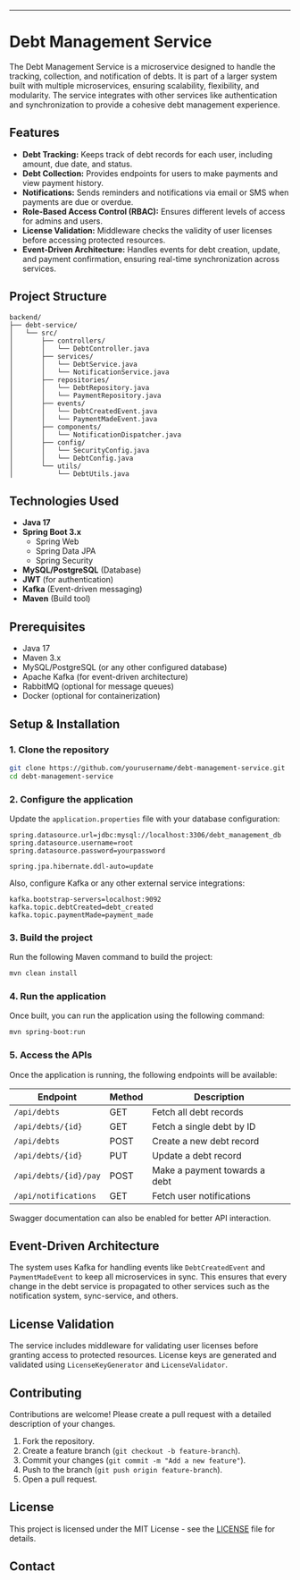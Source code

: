 
---

# Debt Management Service

The Debt Management Service is a microservice designed to handle the tracking, collection, and notification of debts. It is part of a larger system built with multiple microservices, ensuring scalability, flexibility, and modularity. The service integrates with other services like authentication and synchronization to provide a cohesive debt management experience.

## Features

- **Debt Tracking:** Keeps track of debt records for each user, including amount, due date, and status.
- **Debt Collection:** Provides endpoints for users to make payments and view payment history.
- **Notifications:** Sends reminders and notifications via email or SMS when payments are due or overdue.
- **Role-Based Access Control (RBAC):** Ensures different levels of access for admins and users.
- **License Validation:** Middleware checks the validity of user licenses before accessing protected resources.
- **Event-Driven Architecture:** Handles events for debt creation, update, and payment confirmation, ensuring real-time synchronization across services.

## Project Structure

```
backend/
├── debt-service/
│   └── src/
│       ├── controllers/
│       │   └── DebtController.java
│       ├── services/
│       │   └── DebtService.java
│       │   └── NotificationService.java
│       ├── repositories/
│       │   └── DebtRepository.java
│       │   └── PaymentRepository.java
│       ├── events/
│       │   └── DebtCreatedEvent.java
│       │   └── PaymentMadeEvent.java
│       ├── components/
│       │   └── NotificationDispatcher.java
│       ├── config/
│       │   └── SecurityConfig.java
│       │   └── DebtConfig.java
│       └── utils/
│           └── DebtUtils.java
```

## Technologies Used

- **Java 17**
- **Spring Boot 3.x**
  - Spring Web
  - Spring Data JPA
  - Spring Security
- **MySQL/PostgreSQL** (Database)
- **JWT** (for authentication)
- **Kafka** (Event-driven messaging)
- **Maven** (Build tool)

## Prerequisites

- Java 17
- Maven 3.x
- MySQL/PostgreSQL (or any other configured database)
- Apache Kafka (for event-driven architecture)
- RabbitMQ (optional for message queues)
- Docker (optional for containerization)

## Setup & Installation

### 1. Clone the repository

```bash
git clone https://github.com/yourusername/debt-management-service.git
cd debt-management-service
```

### 2. Configure the application

Update the `application.properties` file with your database configuration:

```properties
spring.datasource.url=jdbc:mysql://localhost:3306/debt_management_db
spring.datasource.username=root
spring.datasource.password=yourpassword

spring.jpa.hibernate.ddl-auto=update
```

Also, configure Kafka or any other external service integrations:

```properties
kafka.bootstrap-servers=localhost:9092
kafka.topic.debtCreated=debt_created
kafka.topic.paymentMade=payment_made
```

### 3. Build the project

Run the following Maven command to build the project:

```bash
mvn clean install
```

### 4. Run the application

Once built, you can run the application using the following command:

```bash
mvn spring-boot:run
```

### 5. Access the APIs

Once the application is running, the following endpoints will be available:

| Endpoint | Method | Description |
|----------|--------|-------------|
| `/api/debts` | GET | Fetch all debt records |
| `/api/debts/{id}` | GET | Fetch a single debt by ID |
| `/api/debts` | POST | Create a new debt record |
| `/api/debts/{id}` | PUT | Update a debt record |
| `/api/debts/{id}/pay` | POST | Make a payment towards a debt |
| `/api/notifications` | GET | Fetch user notifications |

Swagger documentation can also be enabled for better API interaction.

## Event-Driven Architecture

The system uses Kafka for handling events like `DebtCreatedEvent` and `PaymentMadeEvent` to keep all microservices in sync. This ensures that every change in the debt service is propagated to other services such as the notification system, sync-service, and others.

## License Validation

The service includes middleware for validating user licenses before granting access to protected resources. License keys are generated and validated using `LicenseKeyGenerator` and `LicenseValidator`.

## Contributing

Contributions are welcome! Please create a pull request with a detailed description of your changes.

1. Fork the repository.
2. Create a feature branch (`git checkout -b feature-branch`).
3. Commit your changes (`git commit -m "Add a new feature"`).
4. Push to the branch (`git push origin feature-branch`).
5. Open a pull request.

## License

This project is licensed under the MIT License - see the [LICENSE](LICENSE) file for details.

## Contact
